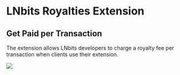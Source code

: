 <h1><strong>LN</strong>bits Royalties Extension</h1>
<h2>Get Paid per Transaction</h2>

The extension allows LNbits developers to charge a royalty fee per transaction when clients use their extension.

<img src="https://i.ibb.co/JqL2dCJ/Screenshot-2021-06-16-7-42-43-PM.png">
